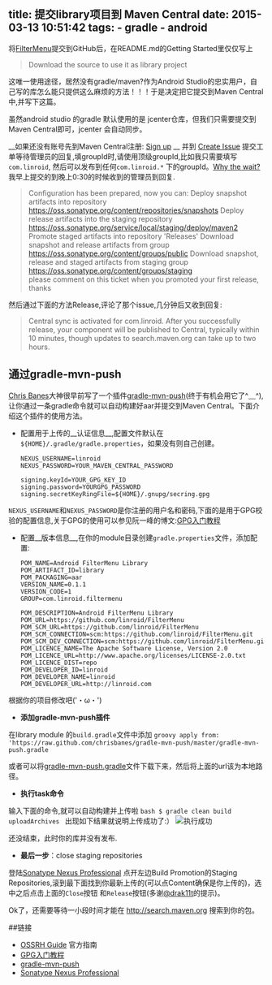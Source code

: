 
title: 提交library项目到 Maven Central
date: 2015-03-13 10:51:42
tags:
	- gradle
	- android
---
  将[FilterMenu](http://github.com/linroid/FilterMenu)提交到GitHub后，在README.md的Getting Started里仅仅写上

  > Download the source to use it as library project

  这唯一使用途径，居然没有gradle/maven?作为Android Studio的忠实用户，自己写的库怎么能只提供这么麻烦的方法！！！于是决定把它提交到Maven Central中,并写下这篇。
<!--more-->
虽然android studio 的gradle 默认使用的是 jcenter仓库，但我们只需要提交到Maven Central即可，jcenter 会自动同步。  

__如果还没有账号先到Maven Central注册: [Sign up](https://issues.sonatype.org/secure/Signup!default.jspa) __
并到 [Create Issue](https://issues.sonatype.org/secure/CreateIssue.jspa?issuetype=21&pid=10134) 提交工单等待管理员的回复,填groupId时,请使用顶级groupId,比如我只需要填写`com.linroid`, 然后可以发布到任何`com.linroid.*` 下的groupId。[Why the wait?](http://central.sonatype.org/articles/2014/Feb/27/why-the-wait/)我早上提交的到晚上0:30的时候收到的管理员到回复.
> Configuration has been prepared, now you can:
Deploy snapshot artifacts into repository https://oss.sonatype.org/content/repositories/snapshots
Deploy release artifacts into the staging repository https://oss.sonatype.org/service/local/staging/deploy/maven2
Promote staged artifacts into repository 'Releases'
Download snapshot and release artifacts from group https://oss.sonatype.org/content/groups/public
Download snapshot, release and staged artifacts from staging group https://oss.sonatype.org/content/groups/staging  
please comment on this ticket when you promoted your first release, thanks

然后通过下面的方法Release,评论了那个issue,几分钟后又收到回复:
> Central sync is activated for com.linroid. After you successfully release, your component will be published to Central, typically within 10 minutes, though updates to search.maven.org can take up to two hours.

## 通过gradle-mvn-push
 [Chris Banes](https://chris.banes.me/)大神很早前写了一个插件[gradle-mvn-push](https://github.com/chrisbanes/gradle-mvn-push)(终于有机会用它了^﹏^), 让你通过一条gradle命令就可以自动构建好aar并提交到Maven Central。下面介绍这个插件的使用方法。
 - 配置用于上传的__认证信息__,配置文件默认在` ${HOME}/.gradle/gradle.properties`，如果没有则自己创建。
	```properties
	NEXUS_USERNAME=linroid
	NEXUS_PASSWORD=YOUR_MAVEN_CENTRAL_PASSWORD
	
	signing.keyId=YOUR_GPG_KEY_ID
	signing.password=YOURGPG_PASSWORD
	signing.secretKeyRingFile=${HOME}/.gnupg/secring.gpg
	```

 `NEXUS_USERNAME`和`NEXUS_PASSWORD`是你注册的用户名和密码,下面的是用于GPG校验的配置信息,关于GPG的使用可以参见阮一峰的博文:[GPG入门教程](http://www.ruanyifeng.com/blog/2013/07/gpg.html)

 - 配置__版本信息__,在你的module目录创建`gradle.properties`文件，添加配置:
	```properies
	POM_NAME=Android FilterMenu Library
	POM_ARTIFACT_ID=library
	POM_PACKAGING=aar
	VERSION_NAME=0.1.1
	VERSION_CODE=1
	GROUP=com.linroid.filtermenu
	
	POM_DESCRIPTION=Android FilterMenu Library
	POM_URL=https://github.com/linroid/FilterMenu
	POM_SCM_URL=https://github.com/linroid/FilterMenu
	POM_SCM_CONNECTION=scm:https://github.com/linroid/FilterMenu.git
	POM_SCM_DEV_CONNECTION=scm:https://github.com/linroid/FilterMenu.git
	POM_LICENCE_NAME=The Apache Software License, Version 2.0
	POM_LICENCE_URL=http://www.apache.org/licenses/LICENSE-2.0.txt
	POM_LICENCE_DIST=repo
	POM_DEVELOPER_ID=linroid
	POM_DEVELOPER_NAME=linroid
	POM_DEVELOPER_URL=http://linroid.com
	``` 
 根据你的项目修改吧('・ω・')
 - __添加gradle-mvn-push插件__

  在library module 的`build.gradle`文件中添加
	```groovy
	apply from: 'https://raw.github.com/chrisbanes/gradle-mvn-push/master/gradle-mvn-push.gradle
	```

  或者可以将[gradle-mvn-push.gradle](https://raw.githubusercontent.com/chrisbanes/gradle-mvn-push/master/gradle-mvn-push.gradle)文件下载下来，然后将上面的url该为本地路径。

 - __执行task命令__

  输入下面的命令,就可以自动构建并上传啦
	```bash
	$ gradle clean build uploadArchives
	```
  出现如下结果就说明上传成功了:）
	![执行成功](http://7u2rtn.com1.z0.glb.clouddn.com/QQ20150313-2@2x.png)

  还没结束，此时你的库并没有发布.
  
 - __最后一步__：close staging repositories 

  登陆[Sonatype Nexus Professional](https://oss.sonatype.org/) 点开左边Build Promotion的Staging Repositories,滚到最下面找到你最新上传的(可以点Content确保是你上传的)，选中之后点击上面的`Close`按钮 和`Release`按钮(多谢[@drak11t](http://weibo.com/drak11t)的提示)。
  
  Ok了，还需要等待一小段时间才能在 http://search.maven.org 搜索到你的包。

##链接
 - [OSSRH Guide](http://central.sonatype.org/pages/ossrh-guide.html) 官方指南
 - [GPG入门教程](http://www.ruanyifeng.com/blog/2013/07/gpg.html)
 - [gradle-mvn-push](https://github.com/chrisbanes/gradle-mvn-push) 
 - [Sonatype Nexus Professional](https://oss.sonatype.org/)